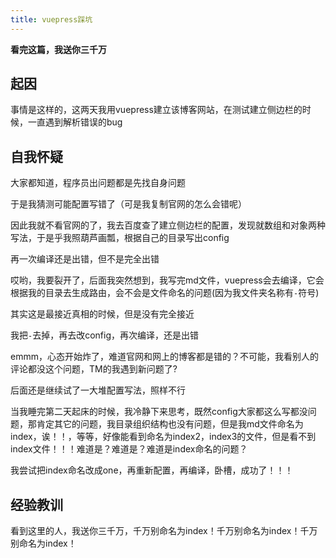 ```yaml
---
title: vuepress踩坑
---
```


**看完这篇，我送你三千万**

## 起因

事情是这样的，这两天我用vuepress建立该博客网站，在测试建立侧边栏的时候，一直遇到解析错误的bug

## 自我怀疑

大家都知道，程序员出问题都是先找自身问题

于是我猜测可能配置写错了（可是我复制官网的怎么会错呢）

因此我就不看官网的了，我去百度查了建立侧边栏的配置，发现就数组和对象两种写法，于是乎我照葫芦画瓢，根据自己的目录写出config

再一次编译还是出错，但不是完全出错

哎哟，我要裂开了，后面我突然想到，我写完md文件，vuepress会去编译，它会根据我的目录去生成路由，会不会是文件命名的问题(因为我文件夹名称有`-`符号)

其实这是最接近真相的时候，但是没有完全接近

我把`-`去掉，再去改config，再次编译，还是出错

emmm，心态开始炸了，难道官网和网上的博客都是错的？不可能，我看别人的评论都没这个问题，TM的我遇到新问题了?

后面还是继续试了一大堆配置写法，照样不行

当我睡完第二天起床的时候，我冷静下来思考，既然config大家都这么写都没问题，那肯定其它的问题，我目录组织结构也没有问题，但是我md文件命名为index，诶！！，等等，好像能看到命名为index2，index3的文件，但是看不到index文件！！！难道是？难道是？难道是index命名的问题？

我尝试把index命名改成one，再重新配置，再编译，卧槽，成功了！！！

## 经验教训

看到这里的人，我送你三千万，千万别命名为index！千万别命名为index！千万别命名为index！
